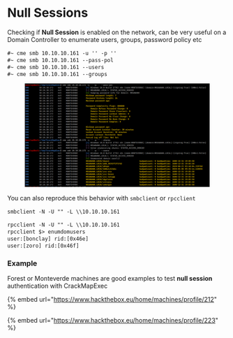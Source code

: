 # Null Sessions

Checking if **Null Session** is enabled on the network, can be very useful on a Domain Controller to enumerate users, groups, password policy etc

```
#~ cme smb 10.10.10.161 -u '' -p ''
#~ cme smb 10.10.10.161 --pass-pol
#~ cme smb 10.10.10.161 --users
#~ cme smb 10.10.10.161 --groups
```

<figure><img src="../../../.gitbook/assets/image (42).png" alt=""><figcaption></figcaption></figure>

You can also reproduce this behavior with `smbclient` or `rpcclient`

```
smbclient -N -U "" -L \\10.10.10.161
```

```
rpcclient -N -U "" -L \\10.10.10.161
rpcclient $> enumdomusers
user:[bonclay] rid:[0x46e]
user:[zoro] rid:[0x46f]

```

### Example

Forest or Monteverde machines are good examples to test **null session** authentication with CrackMapExec

{% embed url="https://www.hackthebox.eu/home/machines/profile/212" %}

{% embed url="https://www.hackthebox.eu/home/machines/profile/223" %}

